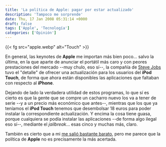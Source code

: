 ```yaml
---
title: 'La política de Apple: pagar por estar actualizado'
description: 'Tampoco me sorprende'
date: Thu, 17 Jan 2008 05:31:14 +0000
draft: false
tags: ['Apple', 'Tecnología']
categories: ['Opinión']
---
```


{{< fg src="apple.webp" alt="Touch" >}}

En general, las keynotes de **Apple** me importan más bien poco... salvo la última, en la que aparte de anunciar el portátil más caro y con peores prestaciones del mercado --muy chulo, eso sí--, la compañía de [Steve Jobs](/steve-jobs/) tuvo el "detalle" de ofrecer una actualización para los usuarios del **iPod Touch**, de forma que ahora están disponibles las aplicaciones que faltaban con respecto al **iPhone**.

Dejando de lado la verdadera utilidad de estos programas, lo que sí es cierto es que la gente que se compre un cacharro nuevo los va a tener de serie --y a un precio más económico que antes--, mientras que los que ya teníamos el **iPod Touch** tenemos que desembolsar 18 euros para poder instalar la correspondiente actualización. Y encima la cosa tiene guasa, porque cualquiera se podía instalar las aplicaciones --de forma algo ilegal eso sí--, mediante el _jailbreak_... esas cinco y muchas más, claro.

También es cierto que a mi [me salió bastante barato](/mi-nuevo-jueguete-un-ipod-touch-de-16gb/), pero me parece que la política de **Apple** no es precisamente la más acertada.